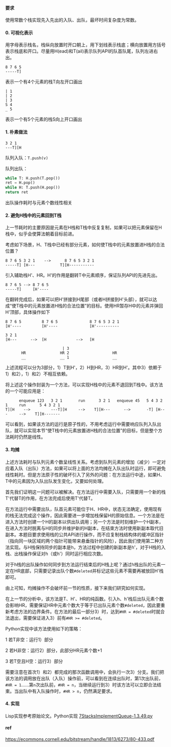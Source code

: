 #### 要求

使用常数个栈实现先入先出的入队、出队，最坏时间复杂度为常数。

#### 0. 可视化表示

用字母表示栈名，栈纵向放置时开口朝上，用下划线表示栈底；横向放置用方括号表示栈底和开口。尽量用H(ead)和T(ail)表示队列API的队首队尾，队列左进右出。

```
8 7 6 5
-----T]
```

表示一个有4个元素的栈T向左开口画出

```
| 1
| 2
| 3
S 4
_ 5

```

表示一个有5个元素的栈S向上开口画出

#### 1. 朴素做法

```
3 2 1
---T][H
```

队列入队：`T.push(v)`

队列出队：
```python
while T: H.push(T.pop())
ret = H.pop()
while H: T.push(H.pop())
return ret
```

出队操作耗时与元素个数线性相关

#### 2. 避免H栈中的元素回到T栈

上一节耗时的主要原因是元素在H栈和T栈中反复复制，如果可以把元素保留在H栈中，似乎会使算法朝着目标前进。

考虑如下场景，H、T栈中已经有部分元素，如何使T栈中的元素放置进H栈的合法位置？

```
8 7 6 5 3 2 1    -->      8 7 6 5 3 2 1
-----T] [H---           T][H-----------
```

引入辅助栈H'、HR。H'的作用是翻转T中元素顺序，保证队列API的先进先出。

```
8 7 6 5 --> 8 7 6 5
-----T]     [H'----
```

在翻转完成后，如果可以把H'拼接到H尾部（或者H拼接到H'头部），就可以达成“使T栈中的元素放置进H栈的合法位置”的目标。使用HR暂存H中的元素并弹回H'顶部，具体操作如下

```
8 7 6 5         8 7 6 5              8 7 6 5 3 2 1
[H'----         [H'----              [H'----------

3 2 1             
[H---      -->  [H             -->   [H
                               
                         | 3     
       HR               HR 2                   HR
       __               __ 1                   __
```

上述流程可以分为3部分，1）T到H'，2）H到HR，3）HR到H'。其中3）依赖于1）和2），1）和2）不相互依赖。

将上述这个操作封装为一个方法，可以实现H栈中的元素不退回到T栈中。该方法的一个可能应用是：

```
      enqueue 123   3 2 1       run      3 2 1   enqueue 45   5 4 3 2 1     run      5 4 3 2 1
T][H    -->         ---T][H     -->    T][H---      -->       -T] [H---     -->    T][H------- 
```

可以看到，如果该方法的运行是原子性的，不用考虑运行中需要响应队列入队出队，就可以实现本节“使T栈中的元素放置进H栈的合法位置”的目标，但是整个方法耗时仍然是线性。

#### 3. 均摊

上述方法耗时与队列元素个数呈线性关系。考虑到队列元素的增加（减少）一定对应着入队（出队）方法，如果可以将上面的方法均摊在入队出队时运行，即可避免线性耗时。但是方法原子性的破坏引入了另外的问题：在方法运行中途，如果H、T中的元素因为入队出队发生变化，又要如何处理。

首先我们证明这一问题可以被解决。在方法运行中需要入队，只需要用一个新的栈T'代替T的作用，在方法完成后使用T'代替T。

在方法运行中需要出队，队首元素可能位于H、HR中，状态无法确定，使用现有的栈无法完成这个操作，因此需要进一步增加栈保留H的原始信息。一个方法是在进入方法时创建一个H的副本以供出队调用；另一个方法是时刻维护一个H副本，在进入方法时脱离与H的同步并维护新的H副本，在结束方法时使用新副本取代旧副本。本题目要求使用栈的公共API进行操作，而不应复制栈结构体的缓冲区指针（指向同一块区域的两个指针可能带来悬垂指针的风险），因此我们使用第二种方法实现。与H栈保持同步的副本是h，方法过程中创建的新副本是h'，对于H栈的入栈、出栈操作保证对h（或h'）同时运行相应次数。

对于h栈的出队操作如何同步到方法运行结束后的H栈上呢？通过h栈出队的元素一定在HR底部，只需要记录出队个数`#deleted`并标记这些元素不需要再被放回H'栈即可。

由上可知，均摊操作不会破坏前一节的性质，接下来我们研究如何实现。

在上一节的分析中，该方法是T、H'、HR的纯函数。引入h、h'栈后出队元素个数会影响HR，需要保证HR中元素个数大于等于已出队元素个数`#deleted`，因此要重新考虑方法的边界条件。在方法的最后一部分3）时，达到`#HR = #deleted`时就合法退出，需要保证进入3）前有`#HR >= #deleted`。

Python实现中该方法使用如下的策略：

1 若T非空：运行1）部分

2 若H非空：运行2）部分，此部分HR元素个数+1

3 若T空且H空：运行3）部分

需要注意在首次1）和2）都完成的那次函数调用中，会执行一次3）分支。我们把该方法的调用放在出队（入队）操作前，可以看到在连续出队时，第1次出队前，`#HR = 1`……第`n`次出队前，`#HR = n`，当继续运行到3）时该方法可以立即合法结束。当出队中有入队操作时，`#HR > n`，仍然满足要求。

#### 4. 实现

Lisp实现参考原始论文。Python实现 [7StacksImplementQueue-1.3.49.py](7StacksImplementQueue-1.3.49.py)

#### ref

https://ecommons.cornell.edu/bitstream/handle/1813/6273/80-433.pdf
